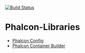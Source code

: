 [![Build Status](https://app.travis-ci.com/kahur/Phalcon-Libraries.svg?branch=Master)](https://travis-ci.com/kahur/Phalcon-Libraries)

# Phalcon-Libraries

* [Phalcon Config](Phalcon-Config)
* [Phalcon Container Builder](Phalcon-Container-Builder)
